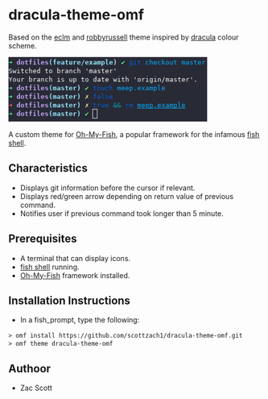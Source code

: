 # dracula-theme-omf

Based on the [eclm](https://github.com/oh-my-fish/theme-eclm) and [robbyrussell](https://github.com/oh-my-fish/theme-robbyrussell) theme inspired by [dracula](https://draculatheme.com/) colour scheme.

![dracula theme](https://github.com/scottzach1/dracula-theme-omf/blob/master/screenshot.png)

A custom theme for [Oh-My-Fish](https://github.com/oh-my-fish/oh-my-fish), a popular framework for the infamous [fish shell](https://fishshell.com/).

## Characteristics

- Displays git information before the cursor if relevant.
- Displays red/green arrow depending on return value of previous command.
- Notifies user if previous command took longer than 5 minute.

## Prerequisites

- A terminal that can display icons.
- [fish shell](https://fishshell.com/) running.
- [Oh-My-Fish](https://github.com/oh-my-fish/oh-my-fish) framework installed.

## Installation Instructions

- In a fish_prompt, type the following:

```
> omf install https://github.com/scottzach1/dracula-theme-omf.git
> omf theme dracula-theme-omf
```

## Authoor 

- Zac Scott